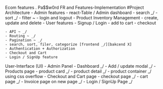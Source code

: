 Ecom features
.
Pa$$w0rd
FR and Features-Implementation
	#Project Architecture
	- Admin features
		- react-Table / Admin dashboard
			- search _/
			- sort _/
			- filter ~
		- login and logout
		- Product Inventory Management
			- create, update and delete 
	- User features
		- Signup / Login
		- add to cart
		- checkout

	- API ~ _/
	- Routing ~ _/
	- Pagination ~ _/
	- search, sort, filer, categorize [frontend _/][bakcend X]
	- Authentication + Authorization
	- Checkout and Cart
	- Login / SignUp feature

User-Interface (UI)
	- Admin Panel
        - Dashboard _/ 
        - Add / update modal _/
	- Products page
        - product card _/
        - product detail _/
        - product container _/ using css overflow
	- Checkout and Cart page
        - checkout page _/
        - cart page _/
	- Invoice page on new page _/
	- Login / SignUp Page _/
